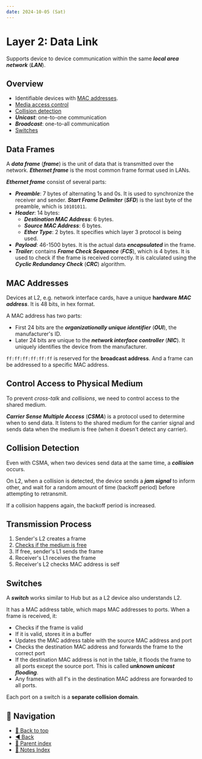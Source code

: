 ```yaml
---
date: 2024-10-05 (Sat)
---
```


# Layer 2: Data Link

Supports device to device communication within the same **_local area network_**
(**_LAN_**).

## Overview

- Identifiable devices with [MAC addresses](#mac-addresses).
- [Media access control](#control-access-to-physical-medium)
- [Collision detection](#collision-detection)
- **_Unicast_**: one-to-one communication
- **_Broadcast_**: one-to-all communication
- [Switches](#switches)

## Data Frames

A **_data frame_** (**_frame_**) is the unit of data that is transmitted over
the network. **_Ethernet frame_** is the most common frame format used in LANs.

**_Ethernet frame_** consist of several parts:

- **_Preamble_**: 7 bytes of alternating 1s and 0s. It is used to synchronize
  the receiver and sender. **_Start Frame Delimiter_** (**_SFD_**) is the last
  byte of the preamble, which is `10101011`.
- **_Header_**: 14 bytes:
  - **_Destination MAC Address_**: 6 bytes.
  - **_Source MAC Address_**: 6 bytes.
  - **_Ether Type_**: 2 bytes. It specifies which layer 3 protocol is being
    used.
- **_Payload_**: 46-1500 bytes. It is the actual data **_encapsulated_** in the
  frame.
- **_Trailer_**: contains **_Frame Check Sequence_** (**_FCS_**), which is 4
  bytes. It is used to check if the frame is received correctly. It is
  calculated using the **_Cyclic Redundancy Check_** (**_CRC_**) algorithm.

## MAC Addresses

Devices at L2, e.g. network interface cards, have a unique **hardware** **_MAC
address_**. It is 48 bits, in hex format.

A MAC address has two parts:

- First 24 bits are the **_organizationally unique identifier_** (**_OUI_**),
  the manufacturer's ID.
- Later 24 bits are unique to the **_network interface controller_**
  (**_NIC_**). It uniquely identifies the device from the manufacturer.

`ff:ff:ff:ff:ff:ff` is reserved for the **broadcast address**. And a frame can
be addressed to a specific MAC address.

## Control Access to Physical Medium

To prevent _cross-talk_ and _collisions_, we need to control access to the
shared medium.

**_Carrier Sense Multiple Access_** (**_CSMA_**) is a protocol used to determine
when to send data. It listens to the shared medium for the carrier signal and
sends data when the medium is free (when it doesn't detect any carrier).

## Collision Detection

Even with CSMA, when two devices send data at the same time, a **_collision_**
occurs.

On L2, when a collision is detected, the device sends a **_jam signal_** to
inform other, and wait for a random amount of time (backoff period) before
attempting to retransmit.

If a collision happens again, the backoff period is increased.

## Transmission Process

1. Sender's L2 creates a frame
2. [Checks if the medium is free](#control-access-to-physical-medium)
3. If free, sender's L1 sends the frame
4. Receiver's L1 receives the frame
5. Receiver's L2 checks MAC address is self

## Switches

A **_switch_** works similar to Hub but as a L2 device also understands L2.

It has a MAC address table, which maps MAC addresses to ports. When a frame is
received, it:

- Checks if the frame is valid
- If it is valid, stores it in a buffer
- Updates the MAC address table with the source MAC address and port
- Checks the destination MAC address and forwards the frame to the correct port
- If the destination MAC address is not in the table, it floods the frame to all
  ports except the source port. This is called **_unknown unicast flooding_**.
- Any frames with all f's in the destination MAC address are forwarded to all
  ports.

Each port on a switch is a **separate collision domain**.

## 🧭 Navigation

- [🔼 Back to top](#layer-2-data-link)
- [◀️ Back](osi-7-layer-model.md)
- [🔖 Parent index](../../../index.md)
- [📑 Notes Index](../../../index.md)
